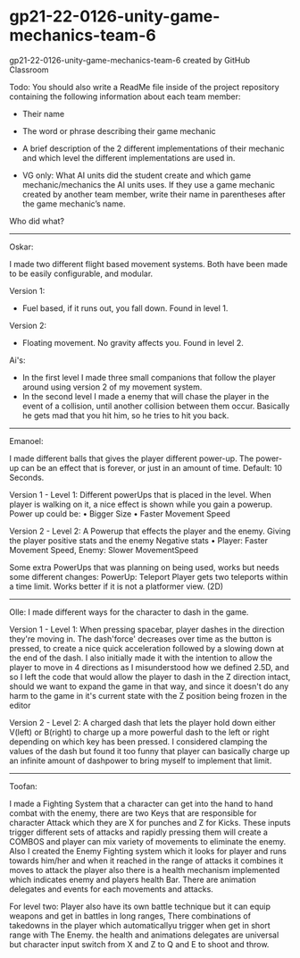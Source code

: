# gp21-22-0126-unity-game-mechanics-team-6
gp21-22-0126-unity-game-mechanics-team-6 created by GitHub Classroom


Todo:
You should also write a ReadMe file inside of the project repository containing the following information about each team member:
- Their name
- The word or phrase describing their game mechanic
- A brief description of the 2 different implementations of their mechanic and which level the different implementations are used in.

- VG only: What AI units did the student create and which game mechanic/mechanics the AI units uses. If they use a game mechanic created by another team member, write their name in parentheses after the game mechanic’s name.




Who did what?

-------------------------------------------
Oskar:

I made two different flight based movement systems.
Both have been made to be easily configurable, and modular.

Version 1:

- Fuel based, if it runs out, you fall down. Found in level 1.

Version 2: 

- Floating movement. No gravity affects you. Found in level 2.

Ai's:
- In the first level I made three small companions that follow the player around using version 2 of my movement system.
- In the second level I made a enemy that will chase the player in the event of a collision, until another collision between them occur. Basically he gets mad that you hit him, so he tries to hit you back.

-------------------------------------------

Emanoel:

I made different balls that gives the player different power-up.
The power-up can be an effect that is forever, or just in an amount of time. Default: 10 Seconds.

Version 1 - Level 1:
Different powerUps that is placed in the level.
When player is walking on it, a nice effect is shown while you gain a powerup.
Power up could be:
	•	Bigger Size
	•	Faster Movement Speed
	
Version 2 - Level 2:
A Powerup that effects the player and the enemy.
Giving the player positive stats and the enemy Negative stats
	•	Player: Faster Movement Speed, Enemy: Slower MovementSpeed	

Some extra PowerUps that was planning on being used, works but needs some different changes:
PowerUp: Teleport
Player gets two teleports within a time limit.
Works better if it is not a platformer view. (2D)

-------------------------------------------

Olle:
I made different ways for the character to dash in the game.

Version 1 - Level 1:
When pressing spacebar, player dashes in the direction they're moving in. The dash'force' decreases over time as the button is pressed, to create a nice quick acceleration followed by a slowing down at the end of the dash. I also initially made it with the intention to allow the player to move in 4 directions as I misunderstood how we defined 2.5D, and so I left the code that would allow the player to dash in the Z direction intact, should we want to expand the game in that way, and since it doesn't do any harm to the game in it's current state with the Z position being frozen in the editor

Version 2 - Level 2: 
A charged dash that lets the player hold down either V(left) or B(right) to charge up a more powerful dash to the left or right depending on which key has been pressed. I considered clamping the values of the dash but found it too funny that player can basically charge up an infinite amount of dashpower to bring myself to implement that limit.

-------------------------------------------
Toofan:


I made a Fighting System that a character can get into the hand to hand combat with the enemy, there are two Keys that are responsible for character Attack which they are X for punches and Z for Kicks. These inputs trigger different sets of attacks and rapidly pressing them will create a COMBOS and player can mix variety of movements to eliminate the enemy.
Also I created the Enemy Fighting system which it looks for player and runs towards him/her and when it reached in the range of attacks it combines it moves to attack the player also there is a health mechanism implemented which indicates enemy and players health Bar.
There are animation delegates and events for each movements and attacks.

For level two:
Player also have its own battle technique but it can equip weapons and get in battles in long ranges, There combinations of takedowns in the player which automaticallyu trigger when get in short range with The Enemy. the health and animations delegates are universal but character input switch from X and Z to Q and E to shoot and throw.


